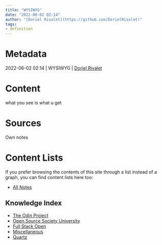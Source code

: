 ```yaml
---
title: "WYSIWYG"
date: "2022-06-02 02:14"
author: "[Doriel Rivalet](https://github.com/DorielRivalet)"
tags:
- definition
---
```


# Metadata
2022-06-02 02:14  | WYSIWYG | [Doriel Rivalet](https://github.com/DorielRivalet)

# Content
what you see is what u get

# Sources
Own notes

# Content Lists
If you prefer browsing the contents of this site through a list instead of a graph, you can find content lists here too:

- [All Notes](notes/)

## Knowledge Index
- [The Odin Project](notes/index-list/the-odin-project.md)
- [Open Source Society University](notes/index-list/open-source-society-university.md)
- [Full Stack Open](notes/index-list/fullstack-open.md)
- [Miscellaneous](notes/index-list/miscellaneous.md)
- [Quartz](notes/index-list/quartz.md)

